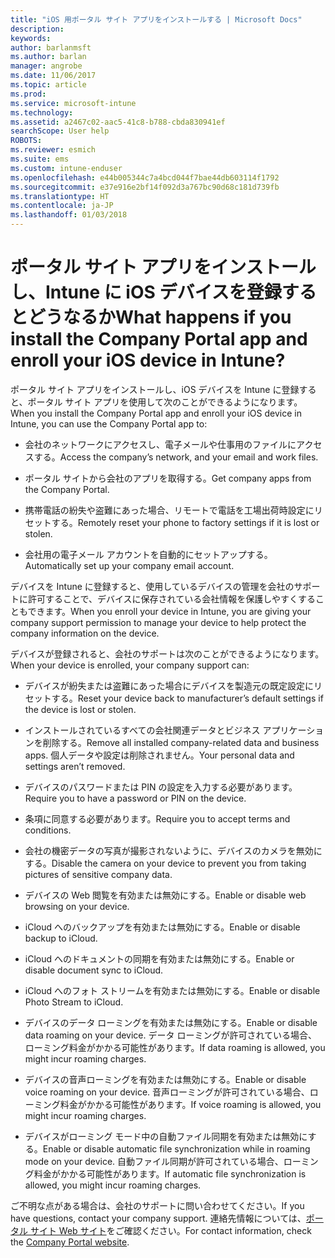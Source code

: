 ```yaml
---
title: "iOS 用ポータル サイト アプリをインストールする | Microsoft Docs"
description: 
keywords: 
author: barlanmsft
ms.author: barlan
manager: angrobe
ms.date: 11/06/2017
ms.topic: article
ms.prod: 
ms.service: microsoft-intune
ms.technology: 
ms.assetid: a2467c02-aac5-41c8-b788-cbda830941ef
searchScope: User help
ROBOTS: 
ms.reviewer: esmich
ms.suite: ems
ms.custom: intune-enduser
ms.openlocfilehash: e44b005344c7a4bcd044f7bae44db603114f1792
ms.sourcegitcommit: e37e916e2bf14f092d3a767bc90d68c181d739fb
ms.translationtype: HT
ms.contentlocale: ja-JP
ms.lasthandoff: 01/03/2018
---
```

# <a name="what-happens-if-you-install-the-company-portal-app-and-enroll-your-ios-device-in-intune"></a><span data-ttu-id="5b987-102">ポータル サイト アプリをインストールし、Intune に iOS デバイスを登録するとどうなるか</span><span class="sxs-lookup"><span data-stu-id="5b987-102">What happens if you install the Company Portal app and enroll your iOS device in Intune?</span></span>

<span data-ttu-id="5b987-103">ポータル サイト アプリをインストールし、iOS デバイスを Intune に登録すると、ポータル サイト アプリを使用して次のことができるようになります。</span><span class="sxs-lookup"><span data-stu-id="5b987-103">When you install the Company Portal app and enroll your iOS device in Intune, you can use the Company Portal app to:</span></span>

-   <span data-ttu-id="5b987-104">会社のネットワークにアクセスし、電子メールや仕事用のファイルにアクセスする。</span><span class="sxs-lookup"><span data-stu-id="5b987-104">Access the company’s network, and your email and work files.</span></span>

-   <span data-ttu-id="5b987-105">ポータル サイトから会社のアプリを取得する。</span><span class="sxs-lookup"><span data-stu-id="5b987-105">Get company apps from the Company Portal.</span></span>

-   <span data-ttu-id="5b987-106">携帯電話の紛失や盗難にあった場合、リモートで電話を工場出荷時設定にリセットする。</span><span class="sxs-lookup"><span data-stu-id="5b987-106">Remotely reset your phone to factory settings if it is lost or stolen.</span></span>

-   <span data-ttu-id="5b987-107">会社用の電子メール アカウントを自動的にセットアップする。</span><span class="sxs-lookup"><span data-stu-id="5b987-107">Automatically set up your company email account.</span></span>

<span data-ttu-id="5b987-108">デバイスを Intune に登録すると、使用しているデバイスの管理を会社のサポートに許可することで、デバイスに保存されている会社情報を保護しやすくすることもできます。</span><span class="sxs-lookup"><span data-stu-id="5b987-108">When you enroll your device in Intune, you are giving your company support permission to manage your device to help protect the company information on the device.</span></span>

<span data-ttu-id="5b987-109">デバイスが登録されると、会社のサポートは次のことができるようになります。</span><span class="sxs-lookup"><span data-stu-id="5b987-109">When your device is enrolled, your company support can:</span></span>

-   <span data-ttu-id="5b987-110">デバイスが紛失または盗難にあった場合にデバイスを製造元の既定設定にリセットする。</span><span class="sxs-lookup"><span data-stu-id="5b987-110">Reset your device back to manufacturer’s default settings if the device is lost or stolen.</span></span>

-   <span data-ttu-id="5b987-111">インストールされているすべての会社関連データとビジネス アプリケーションを削除する。</span><span class="sxs-lookup"><span data-stu-id="5b987-111">Remove all installed company-related data and business apps.</span></span> <span data-ttu-id="5b987-112">個人データや設定は削除されません。</span><span class="sxs-lookup"><span data-stu-id="5b987-112">Your personal data and settings aren’t removed.</span></span>

-   <span data-ttu-id="5b987-113">デバイスのパスワードまたは PIN の設定を入力する必要があります。</span><span class="sxs-lookup"><span data-stu-id="5b987-113">Require you to have a password or PIN on the device.</span></span>

-   <span data-ttu-id="5b987-114">条項に同意する必要があります。</span><span class="sxs-lookup"><span data-stu-id="5b987-114">Require you to accept terms and conditions.</span></span>

-   <span data-ttu-id="5b987-115">会社の機密データの写真が撮影されないように、デバイスのカメラを無効にする。</span><span class="sxs-lookup"><span data-stu-id="5b987-115">Disable the camera on your device to prevent you from taking pictures of sensitive company data.</span></span>

-   <span data-ttu-id="5b987-116">デバイスの Web 閲覧を有効または無効にする。</span><span class="sxs-lookup"><span data-stu-id="5b987-116">Enable or disable web browsing on your device.</span></span>

-   <span data-ttu-id="5b987-117">iCloud へのバックアップを有効または無効にする。</span><span class="sxs-lookup"><span data-stu-id="5b987-117">Enable or disable backup to iCloud.</span></span>

-   <span data-ttu-id="5b987-118">iCloud へのドキュメントの同期を有効または無効にする。</span><span class="sxs-lookup"><span data-stu-id="5b987-118">Enable or disable document sync to iCloud.</span></span>

-   <span data-ttu-id="5b987-119">iCloud へのフォト ストリームを有効または無効にする。</span><span class="sxs-lookup"><span data-stu-id="5b987-119">Enable or disable Photo Stream to iCloud.</span></span>

-   <span data-ttu-id="5b987-120">デバイスのデータ ローミングを有効または無効にする。</span><span class="sxs-lookup"><span data-stu-id="5b987-120">Enable or disable data roaming on your device.</span></span> <span data-ttu-id="5b987-121">データ ローミングが許可されている場合、ローミング料金がかかる可能性があります。</span><span class="sxs-lookup"><span data-stu-id="5b987-121">If data roaming is allowed, you might incur roaming charges.</span></span>

-   <span data-ttu-id="5b987-122">デバイスの音声ローミングを有効または無効にする。</span><span class="sxs-lookup"><span data-stu-id="5b987-122">Enable or disable voice roaming on your device.</span></span> <span data-ttu-id="5b987-123">音声ローミングが許可されている場合、ローミング料金がかかる可能性があります。</span><span class="sxs-lookup"><span data-stu-id="5b987-123">If voice roaming is allowed, you might incur roaming charges.</span></span>

-   <span data-ttu-id="5b987-124">デバイスがローミング モード中の自動ファイル同期を有効または無効にする。</span><span class="sxs-lookup"><span data-stu-id="5b987-124">Enable or disable automatic file synchronization while in roaming mode on your device.</span></span> <span data-ttu-id="5b987-125">自動ファイル同期が許可されている場合、ローミング料金がかかる可能性があります。</span><span class="sxs-lookup"><span data-stu-id="5b987-125">If automatic file synchronization is allowed, you might incur roaming charges.</span></span>

<span data-ttu-id="5b987-126">ご不明な点がある場合は、会社のサポートに問い合わせてください。</span><span class="sxs-lookup"><span data-stu-id="5b987-126">If you have questions, contact your company support.</span></span> <span data-ttu-id="5b987-127">連絡先情報については、[ポータル サイト Web サイト](https://portal.manage.microsoft.com#HelpDeskDialog)をご確認ください。</span><span class="sxs-lookup"><span data-stu-id="5b987-127">For contact information, check the [Company Portal website](https://portal.manage.microsoft.com#HelpDeskDialog).</span></span>
